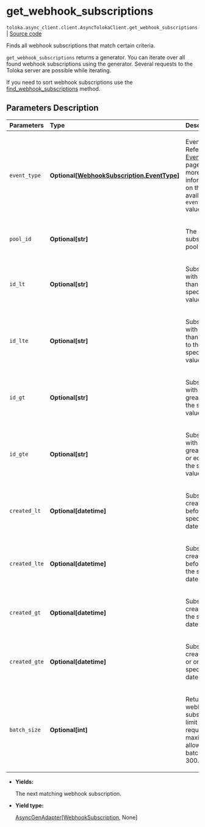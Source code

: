# get_webhook_subscriptions
`toloka.async_client.client.AsyncTolokaClient.get_webhook_subscriptions` | [Source code](https://github.com/Toloka/toloka-kit/blob/v1.1.3/src/client/__init__.py#L0)

Finds all webhook subscriptions that match certain criteria.


`get_webhook_subscriptions` returns a generator. You can iterate over all found webhook subscriptions using the generator. Several requests to the Toloka server are possible while iterating.

If you need to sort webhook subscriptions use the [find_webhook_subscriptions](toloka.client.TolokaClient.find_webhook_subscriptions.md) method.

## Parameters Description

| Parameters | Type | Description |
| :----------| :----| :-----------|
`event_type`|**Optional\[[WebhookSubscription.EventType](toloka.client.webhook_subscription.WebhookSubscription.EventType.md)\]**|<p>Event type. Refer to the [EventType](toloka.client.webhook_subscription.WebhookSubscription.EventType.md) page for more information on the available `event_type` values.</p>
`pool_id`|**Optional\[str\]**|<p>The ID of a subscribed pool.</p>
`id_lt`|**Optional\[str\]**|<p>Subscriptions with IDs less than the specified value.</p>
`id_lte`|**Optional\[str\]**|<p>Subscriptions with IDs less than or equal to the specified value.</p>
`id_gt`|**Optional\[str\]**|<p>Subscriptions with IDs greater than the specified value.</p>
`id_gte`|**Optional\[str\]**|<p>Subscriptions with IDs greater than or equal to the specified value.</p>
`created_lt`|**Optional\[datetime\]**|<p>Subscriptions created before the specified date.</p>
`created_lte`|**Optional\[datetime\]**|<p>Subscriptions created before or on the specified date.</p>
`created_gt`|**Optional\[datetime\]**|<p>Subscriptions created after the specified date.</p>
`created_gte`|**Optional\[datetime\]**|<p>Subscriptions created after or on the specified date.</p>
`batch_size`|**Optional\[int\]**|<p>Returned webhook subscriptions limit for each request. The maximum allowed batch_size is 300.</p>

* **Yields:**

  The next matching webhook subscription.

* **Yield type:**

  [AsyncGenAdapter](toloka.util.async_utils.AsyncGenAdapter.md)\[[WebhookSubscription](toloka.client.webhook_subscription.WebhookSubscription.md), None\]
